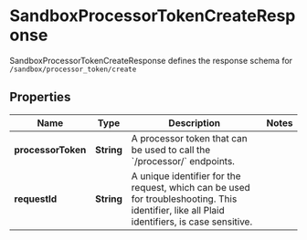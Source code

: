 

# SandboxProcessorTokenCreateResponse

SandboxProcessorTokenCreateResponse defines the response schema for `/sandbox/processor_token/create`

## Properties

| Name | Type | Description | Notes |
|------------ | ------------- | ------------- | -------------|
|**processorToken** | **String** | A processor token that can be used to call the &#x60;/processor/&#x60; endpoints. |  |
|**requestId** | **String** | A unique identifier for the request, which can be used for troubleshooting. This identifier, like all Plaid identifiers, is case sensitive. |  |



